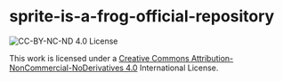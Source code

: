 # sprite-is-a-frog-official-repository

![CC-BY-NC-ND 4.0 License](https://i.creativecommons.org/l/by-nc-nd/4.0/88x31.png)

This work is licensed under a [Creative Commons Attribution-NonCommercial-NoDerivatives 4.0](https://creativecommons.org/licenses/by-nc-nd/4.0) International License.
